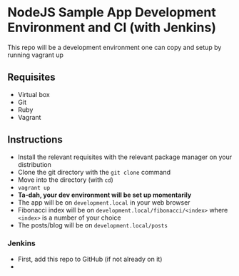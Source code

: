 # NodeJS Sample App Development Environment and CI (with Jenkins)

This repo will be a development environment one can copy and setup by running vagrant up

## Requisites

* Virtual box
* Git
* Ruby
* Vagrant


## Instructions

* Install the relevant requisites with the relevant package manager on your distribution
* Clone the git directory with the `git clone` command
* Move into the directory (with `cd`)
* `vagrant up`
* **Ta-dah, your dev environment will be set up momentarily**
* The app will be on `development.local` in your web browser
* Fibonacci index will be on `development.local/fibonacci/<index>` where `<index>` is a number of your choice
* The posts/blog will be on `development.local/posts`

### Jenkins

* First, add this repo to GitHub (if not already on it)
*
